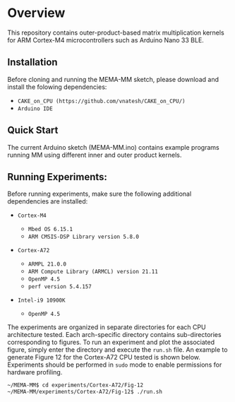 # Overview
This repository contains outer-product-based matrix multiplication kernels for ARM Cortex-M4 microcontrollers such as Arduino Nano 33 BLE.

## Installation

Before cloning and running the MEMA-MM sketch, please download and install the folowing dependencies:

* `CAKE_on_CPU (https://github.com/vnatesh/CAKE_on_CPU/)`
* `Arduino IDE`



## Quick Start

The current Arduino sketch (MEMA-MM.ino) contains example programs running MM using different inner and outer product kernels.

## Running Experiments:

Before running experiments, make sure the following additional dependencies are installed:


* `Cortex-M4` 
	* `Mbed OS 6.15.1` 
	* `ARM CMSIS-DSP Library version 5.8.0` 

* `Cortex-A72` 
	* `ARMPL 21.0.0` 
	* `ARM Compute Library (ARMCL) version 21.11`
	* `OpenMP 4.5` 
	* `perf version 5.4.157` 


* `Intel-i9 10900K`
	* `OpenMP 4.5` 


The experiments are organized in separate directories for each CPU architecture tested. Each arch-specific directory contains sub-directories corresponding to figures. To run an experiment and plot the associated figure, simply enter the directory and execute the `run.sh` file. An example to generate Figure 12 for the Cortex-A72 CPU tested is shown below. Experiments should be performed in `sudo` mode to enable permissions for hardware profiling.

```bash
~/MEMA-MM$ cd experiments/Cortex-A72/Fig-12
~/MEMA-MM/experiments/Cortex-A72/Fig-12$ ./run.sh
```


<!-- <p align = "center">
<img  src="https://github.com/vnatesh/maestro/blob/master/images/cake_diagram.png" width="500">
</p>
 -->


